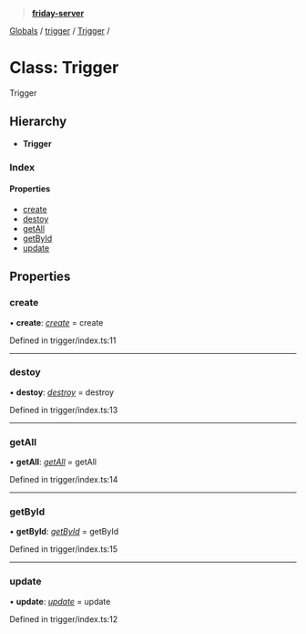 > **[friday-server](../README.md)**

[Globals](../globals.md) / [trigger](../modules/trigger.md) / [Trigger](trigger.trigger-1.md) /

# Class: Trigger

Trigger

## Hierarchy

* **Trigger**

### Index

#### Properties

* [create](trigger.trigger-1.md#create)
* [destoy](trigger.trigger-1.md#destoy)
* [getAll](trigger.trigger-1.md#getall)
* [getById](trigger.trigger-1.md#getbyid)
* [update](trigger.trigger-1.md#update)

## Properties

###  create

• **create**: *[create](../modules/trigger.md#create)* =  create

Defined in trigger/index.ts:11

___

###  destoy

• **destoy**: *[destroy](../modules/trigger.md#destroy)* =  destroy

Defined in trigger/index.ts:13

___

###  getAll

• **getAll**: *[getAll](../modules/trigger.md#getall)* =  getAll

Defined in trigger/index.ts:14

___

###  getById

• **getById**: *[getById](../modules/trigger.md#getbyid)* =  getById

Defined in trigger/index.ts:15

___

###  update

• **update**: *[update](../modules/trigger.md#update)* =  update

Defined in trigger/index.ts:12